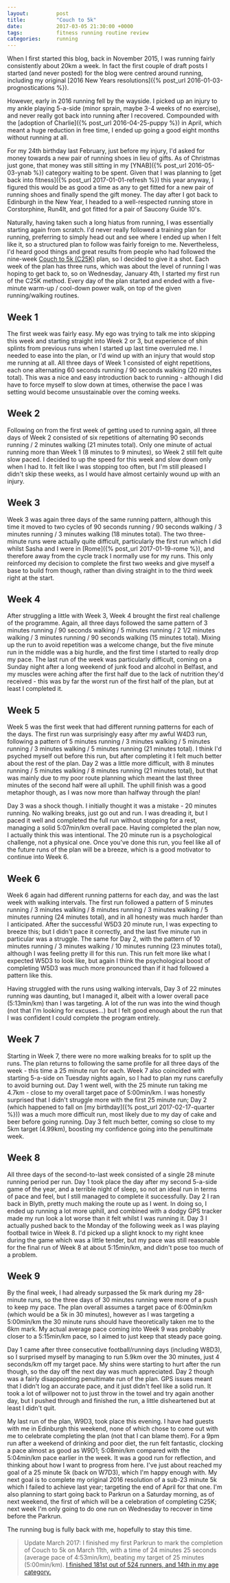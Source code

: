 ```yaml
---
layout:         post
title:          "Couch to 5k"
date:           2017-03-05 21:30:00 +0000
tags:           fitness running routine review
categories:     running
---
```


When I first started this blog, back in November 2015, I was running fairly consistently about 20km a week. In fact the first couple of draft posts I started (and never posted) for the blog were centred around running, including my original [2016 New Years resolutions]({% post_url 2016-01-03-prognostications %}).

<!-- Read More -->

However, early in 2016 running fell by the wayside. I picked up an injury to my ankle playing 5-a-side (minor sprain, maybe 3-4 weeks of no exercise), and never really got back into running after I recovered. Compounded with the [adoption of Charlie]({% post_url 2016-04-25-puppy %}) in April, which meant a huge reduction in free time, I ended up going a good eight months without running at all.

For my 24th birthday last February, just before my injury, I'd asked for money towards a new pair of running shoes in lieu of gifts. As of Christmas just gone, that money was still sitting in my [YNAB]({% post_url 2016-05-03-ynab %}) category waiting to be spent. Given that I was planning to [get back into fitness]({% post_url 2017-01-01-refresh %}) this year anyway, I figured this would be as good a time as any to get fitted for a new pair of running shoes and finally spend the gift money. The day after I got back to Edinburgh in the New Year, I headed to a well-respected running store in Corstorphine, Run4It, and got fitted for a pair of Saucony Guide 10's.

Naturally, having taken such a long hiatus from running, I was essentially starting again from scratch. I'd never really followed a training plan for running, preferring to simply head out and see where I ended up when I felt like it, so a structured plan to follow was fairly foreign to me. Nevertheless, I'd heard good things and great results from people who had followed the nine-week [Couch to 5k (C25K)][cool-running-c25k] plan, so I decided to give it a shot. Each week of the plan has three runs, which was about the level of running I was hoping to get back to, so on Wednesday, January 4th, I started my first run of the C25K method. Every day of the plan started and ended with a five-minute warm-up / cool-down power walk, on top of the given running/walking routines.

## Week 1

The first week was fairly easy. My ego was trying to talk me into skipping this week and starting straight into Week 2 or 3, but experience of shin splints from previous runs when I started up last time overruled me. I needed to ease into the plan, or I'd wind up with an injury that would stop me running at all. All three days of Week 1 consisted of eight repetitions, each one alternating 60 seconds running / 90 seconds walking (20 minutes total). This was a nice and easy introduction back to running - although I did have to force myself to slow down at times, otherwise the pace I was setting would become unsustainable over the coming weeks. 

## Week 2

Following on from the first week of getting used to running again, all three days of Week 2 consisted of six repetitions of alternating 90 seconds running / 2 minutes walking (21 minutes total). Only one minute of actual running more than Week 1 (8 minutes to 9 minutes), so Week 2 still felt quite slow paced. I decided to up the speed for this week and slow down only when I had to. It felt like I was stopping too often, but I'm still pleased I didn't skip these weeks, as I would have almost certainly wound up with an injury.

## Week 3

Week 3 was again three days of the same running pattern, although this time it moved to two cycles of 90 seconds running / 90 seconds walking / 3 minutes running / 3 minutes walking (18 minutes total). The two three-minute runs were actually quite difficult, particularly the first run which I did whilst Sasha and I were in [Rome]({% post_url 2017-01-19-rome %}), and therefore away from the cycle track I normally use for my runs. This only reinforced my decision to complete the first two weeks and give myself a base to build from though, rather than diving straight in to the third week right at the start. 

## Week 4

After struggling a little with Week 3, Week 4 brought the first real challenge of the programme. Again, all three days followed the same pattern of 3 minutes running / 90 seconds walking / 5 minutes running / 2 1/2 minutes walking / 3 minutes running / 90 seconds walking (15 minutes total). Mixing up the run to avoid repetition was a welcome change, but the five minute run in the middle was a big hurdle, and the first time I started to really drop my pace. The last run of the week was particularly difficult, coming on a Sunday night after a long weekend of junk food and alcohol in Belfast, and my muscles were aching after the first half due to the lack of nutrition they'd received - this was by far the worst run of the first half of the plan, but at least I completed it.

## Week 5

Week 5 was the first week that had different running patterns for each of the days. The first run was surprisingly easy after my awful W4D3 run, following a pattern of 5 minutes running / 3 minutes walking / 5 minutes running / 3 minutes walking / 5 minutes running (21 minutes total). I think I'd psyched myself out before this run, but after completing it I felt much better about the rest of the plan. Day 2 was a little more difficult, with 8 minutes running / 5 minutes walking / 8 minutes running (21 minutes total), but that was mainly due to my poor route planning which meant the last three minutes of the second half were all uphill. The uphill finish was a good metaphor though, as I was now more than halfway through the plan!

Day 3 was a shock though. I initially thought it was a mistake - 20 minutes running. No walking breaks, just go out and run. I was dreading it, but I paced it well and completed the full run without stopping for a rest, managing a solid 5:07min/km overall pace. Having completed the plan now, I actually think this was intentional. The 20 minute run is a psychological challenge, not a physical one. Once you've done this run, you feel like all of the future runs of the plan will be a breeze, which is a good motivator to continue into Week 6.

## Week 6

Week 6 again had different running patterns for each day, and was the last week with walking intervals. The first run followed a pattern of 5 minutes running / 3 minutes walking / 8 minutes running / 3 minutes walking / 5 minutes running (24 minutes total), and in all honesty was much harder than I anticipated. After the successful W5D3 20 minute run, I was expecting to breeze this; but I didn't pace it correctly, and the last five minute run in particular was a struggle. The same for Day 2, with the pattern of 10 minutes running / 3 minutes walking / 10 minutes running (23 minutes total), although I was feeling pretty ill for this run. This run felt more like what I expected W5D3 to look like, but again I think the psychological boost of completing W5D3 was much more pronounced than if it had followed a pattern like this.

Having struggled with the runs using walking intervals, Day 3 of 22 minutes running was daunting, but I managed it, albeit with a lower overall pace (5:13min/km) than I was targeting. A lot of the run was into the wind though (not that I'm looking for excuses...) but I felt good enough about the run that I was confident I could complete the program entirely.

## Week 7

Starting in Week 7, there were no more walking breaks for to split up the runs. The plan returns to following the same profile for all three days of the week - this time a 25 minute run for each. Week 7 also coincided with starting 5-a-side on Tuesday nights again, so I had to plan my runs carefully to avoid burning out. Day 1 went well, with the 25 minute run taking me 4.7km - close to my overall target pace of 5:00min/km. I was honestly surprised that I didn't struggle more with the first 25 minute run; Day 2 (which happened to fall on [my birthday]({% post_url 2017-02-17-quarter %})) was a much more difficult run, most likely due to my day of cake and beer before going running. Day 3 felt much better, coming so close to my 5km target (4.99km), boosting my confidence going into the penultimate week.

## Week 8

All three days of the second-to-last week consisted of a single 28 minute running period per run. Day 1 took place the day after my second 5-a-side game of the year, and a terrible night of sleep, so not an ideal run in terms of pace and feel, but I still managed to complete it successfully. Day 2 I ran back in Blyth, pretty much making the route up as I went. In doing so, I ended up running a lot more uphill, and combined with a dodgy GPS tracker made my run look a lot worse than it felt whilst I was running it. Day 3 I actually pushed back to the Monday of the following week as I was playing football twice in Week 8. I'd picked up a slight knock to my right knee during the game which was a little tender, but my pace was still reasonable for the final run of Week 8 at about 5:15min/km, and didn't pose too much of a problem.

## Week 9

By the final week, I had already surpassed the 5k mark during my 28-minute runs, so the three days of 30 minutes running were more of a push to keep my pace. The plan overall assumes a target pace of 6:00min/km (which would be a 5k in 30 minutes), however as I was targeting a 5:00min/km the 30 minute runs should have theoretically taken me to the 6km mark. My actual average pace coming into Week 9 was probably closer to a 5:15min/km pace, so I aimed to just keep that steady pace going. 

Day 1 came after three consecutive football/running days (including W8D3), so I surprised myself by managing to run 5.9km over the 30 minutes, just 4 seconds/km off my target pace. My shins were starting to hurt after the run though, so the day off the next day was much appreciated. Day 2 though was a fairly disappointing penultimate run of the plan. GPS issues meant that I didn't log an accurate pace, and it just didn't feel like a solid run. It took a lot of willpower not to just throw in the towel and try again another day, but I pushed through and finished the run, a little disheartened but at least I didn't quit.

My last run of the plan, W9D3, took place this evening. I have had guests with me in Edinburgh this weekend, none of which chose to come out with me to celebrate completing the plan (not that I can blame them). For a 9pm run after a weekend of drinking and poor diet, the run felt fantastic, clocking a pace almost as good as W9D1; 5:08min/km compared with the 5:04min/km pace earlier in the week. It was a good run for reflection, and thinking about how I want to progress from here. I've just about reached my goal of a 25 minute 5k (back on W7D3), which I'm happy enough with. My next goal is to complete my original 2016 resolution of a sub-23 minute 5k which I failed to achieve last year; targeting the end of April for that one. I'm also planning to start going back to Parkrun on a Saturday morning, as of next weekend, the first of which will be a celebration of completing C25K; next week I'm only going to do one run on Wednesday to recover in time before the Parkrun. 

The running bug is fully back with me, hopefully to stay this time.

> Update March 2017: I finished my first Parkrun to mark the completion of Couch to 5k on March 11th, with a time of 24 minutes 25 seconds (average pace of 4:53min/km), beating my target of 25 minutes (5:00min/km). [I finished 181st out of 524 runners, and 14th in my age category.][parkrun-385-results]

[cool-running-c25k]: http://www.coolrunning.com/engine/2/2_3/181.shtml
[parkrun-385-results]: http://www.parkrun.org.uk/edinburgh/results/weeklyresults/?runSeqNumber=385